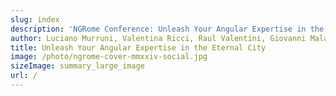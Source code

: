```yaml
---
slug: index
description: 'NGRome Conference: Unleash Your Angular Expertise in the Eternal City! Connect with industry experts and network with fellow enthusiasts. June 27, 2024 / Rome, Italy'
author: Luciano Murruni, Valentina Ricci, Raul Valentini, Giovanni Malacaria, Giuseppe Ettorre
title: Unleash Your Angular Expertise in the Eternal City
image: /photo/ngrome-cover-mmxxiv-social.jpg
sizeImage: summary_large_image
url: /
---
```

